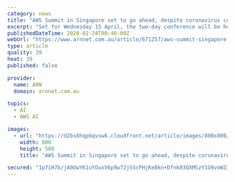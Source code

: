 ```yaml
---
category: news
title: "AWS Summit in Singapore set to go ahead, despite coronavirus concerns"
excerpt: "Set for Wednesday 15 April, the two-day conference will be held at the Singapore Expo Convention and Exhibition Centre, hosting more than 14,000 attendees from across ASEAN, including AWS experts, partners and customers. Day one of the conference will feature Swami Sivasubramanian - vice president of Artificial Intelligence and Machine Learning ..."
publishedDateTime: 2020-02-24T00:46:00Z
webUrl: "https://www.arnnet.com.au/article/671257/aws-summit-singapore-set-go-ahead-despite-coronavirus-concerns/"
type: article
quality: 39
heat: 39
published: false

provider:
  name: ARN
  domain: arnnet.com.au

topics:
  - AI
  - AWS AI

images:
  - url: "https://d2bs8hqp6qvsw6.cloudfront.net/article/images/800x800/dimg/dreamstime_s_169457127.jpg"
    width: 800
    height: 500
    title: "AWS Summit in Singapore set to go ahead, despite coronavirus concerns"

secured: "1p7iH7b/jA0UwYK1uYOuxV6p9w72jSScPHjKeBkn+Dfnk03QXMSzY1G9voWZJfz+rrEDmFSJwUDIkA0nbtAGUrC0ozX6cunI8IJBZTYP3H41dRmCVoc7MLXlJjlqRUvqbV59uESxVohl88ecrCvoMPf0oGM+GLfMO9pPEl4JTvzjjleyeoSmu+fuYX7Tbl+2O/1l4tT8o6sUiUpDtTAxM+PBfPSzJKrhRWXmHe/7YobMvmBc4irbu9+Hkf0ffAYUF39KiPDwGkYeCndCzxPzY1yxB6kRkxpl3js4lxYkgYYp8JshW5QmIYlqQNuzJVCRFod9rBOVJldniXnyLXsXPGn8ahl6tB0ExaWd9pAxh4+HMbl5NBrf78d2J2CuNBjJuor5FRd6NXhaRRNexG0oaI5roWQtC2RbCT8w+fhKfTKiiFq86rCg5b1SteDDLv8hVeLmHCrD4VCZ3j5shugjR64k3GVGdApzjLstFL7AsGs=;jocB17d/mM0qqGNBcXc2Fg=="
---
```


